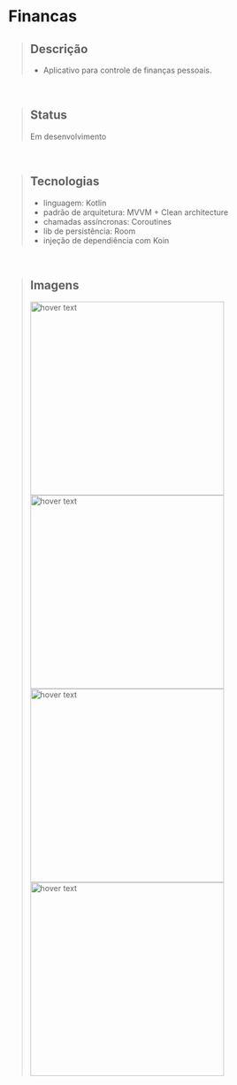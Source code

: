 # Financas

> ## Descrição
>
> - Aplicativo para controle de finanças pessoais.
> 
<br/>

> ## Status
> Em desenvolvimento
<br/>

> ## Tecnologias
>
> - linguagem: Kotlin
> - padrão de arquitetura: MVVM + Clean architecture
> - chamadas assíncronas: Coroutines
> - lib de persistência: Room
> - injeção de dependiência com Koin
>
<br/>

> ## Imagens
> 
> <p align="start">
> <img src="https://user-images.githubusercontent.com/12566865/151184916-e286f053-1046-4dac-81ce-329c328f861a.jpeg" width="350" title="hover text">
> <img src="https://user-images.githubusercontent.com/12566865/151225829-8694b620-b1cf-45d5-a0fd-7dc1c5c48f69.jpeg" width="350" title="hover text">
> <img src="https://user-images.githubusercontent.com/12566865/151225836-0fb0c62f-4fe7-4221-9255-5681edd376ab.jpeg" width="350" title="hover text">
> <img src="https://user-images.githubusercontent.com/12566865/151225837-37e4386a-8fa9-42cf-9085-846f9eba3964.jpeg" width="350" title="hover text">
> 
> </p>
> 

